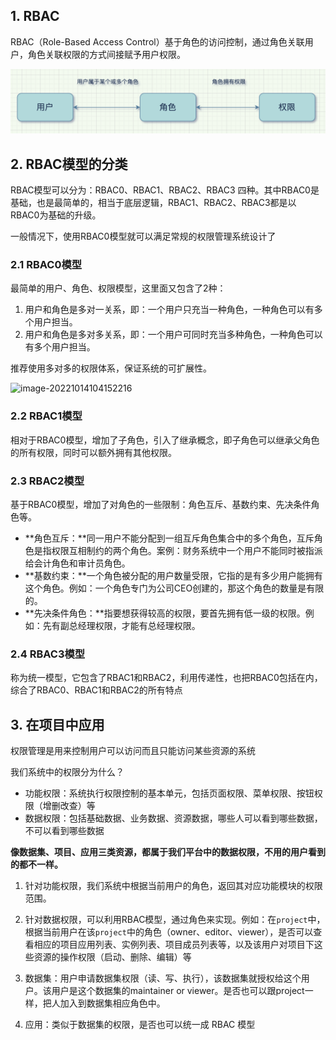 

## 1. RBAC

RBAC（Role-Based Access Control）基于角色的访问控制，通过角色关联用户，角色关联权限的方式间接赋予用户权限。

![image-20221013230629222](RBAC.assets/image-20221013230629222-5673591.png)

## 2. RBAC模型的分类

RBAC模型可以分为：RBAC0、RBAC1、RBAC2、RBAC3 四种。其中RBAC0是基础，也是最简单的，相当于底层逻辑，RBAC1、RBAC2、RBAC3都是以RBAC0为基础的升级。

一般情况下，使用RBAC0模型就可以满足常规的权限管理系统设计了

### 2.1 RBAC0模型

最简单的用户、角色、权限模型，这里面又包含了2种：

1. 用户和角色是多对一关系，即：一个用户只充当一种角色，一种角色可以有多个用户担当。
2. 用户和角色是多对多关系，即：一个用户可同时充当多种角色，一种角色可以有多个用户担当。

推荐使用多对多的权限体系，保证系统的可扩展性。

![image-20221014104152216](/Users/zhijing.zhang/go/src/ducksoso/notes/Basebit/Hkha/权限模块/RBAC.assets/image-20221014104152216-5715314.png)

### 2.2 RBAC1模型

相对于RBAC0模型，增加了子角色，引入了继承概念，即子角色可以继承父角色的所有权限，同时可以额外拥有其他权限。



### 2.3 RBAC2模型

基于RBAC0模型，增加了对角色的一些限制：角色互斥、基数约束、先决条件角色等。

- **角色互斥：**同一用户不能分配到一组互斥角色集合中的多个角色，互斥角色是指权限互相制约的两个角色。案例：财务系统中一个用户不能同时被指派给会计角色和审计员角色。
- **基数约束：**一个角色被分配的用户数量受限，它指的是有多少用户能拥有这个角色。例如：一个角色专门为公司CEO创建的，那这个角色的数量是有限的。
- **先决条件角色：**指要想获得较高的权限，要首先拥有低一级的权限。例如：先有副总经理权限，才能有总经理权限。



### 2.4 RBAC3模型

称为统一模型，它包含了RBAC1和RBAC2，利用传递性，也把RBAC0包括在内，综合了RBAC0、RBAC1和RBAC2的所有特点



## 3. 在项目中应用

权限管理是用来控制用户可以访问而且只能访问某些资源的系统

我们系统中的权限分为什么？

* 功能权限：系统执行权限控制的基本单元，包括页面权限、菜单权限、按钮权限（增删改查）等
* 数据权限：包括基础数据、业务数据、资源数据，哪些人可以看到哪些数据，不可以看到哪些数据

**像数据集、项目、应用三类资源，都属于我们平台中的数据权限，不用的用户看到的都不一样。**

1. 针对功能权限，我们系统中根据当前用户的角色，返回其对应功能模块的权限范围。

2. 针对数据权限，可以利用RBAC模型，通过角色来实现。例如：在`project`中，根据当前用户在该`project`中的角色（owner、editor、viewer），是否可以查看相应的项目应用列表、实例列表、项目成员列表等，以及该用户对项目下这些资源的操作权限（启动、删除、编辑）等
3. 数据集：用户申请数据集权限（读、写、执行），该数据集就授权给这个用户。该用户是这个数据集的maintainer or viewer。是否也可以跟project一样，把人加入到数据集相应角色中。
4. 应用：类似于数据集的权限，是否也可以统一成 RBAC 模型













